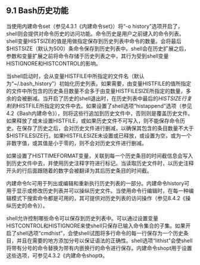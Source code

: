 ## 9.1 Bash历史功能

当使用内建命令set（参见4.3.1《内建命令set》）将“-o history”选项开启了，shell则会提供对命令历史的访问功能。命令历史是用户之前键入的命令列表。shell变量HISTSIZE的值是用做指定保存到历史列表中命令的数量。会将最后$HISTSIZE（默认为500）条命令保存到历史列表中。shell会在历史扩展之后，参数和变量扩展之前将命令存储于历史列表之中，其行为受到shell变量HISTIGNORE和HISTCONTROL的影响。

当shell启动时，会从变量HISTFILE中所指定的文件名（默认为“~/.bash_history”）初始化历史列表。如果需要，由变量HISTFILE的值所指定的文件中所包含的历史条目数量不会多于由变量HISTFILESIZE所指定的数量，多余的会被删减。当开启了历史的shell退出时，在历史列表中最后的$HISTSIZE行复制到$HISTFILE所指定的文件中去。如果设置了shell选项“histappend”选项（参见4.2《Bash内建命令》），则将这些行追加到历史文件中，否则则是覆盖历史文件。如果释放了或未设置HISTFILE，或如果历史文件不可写入，则不能保存命令历史。在保存了历史之后，会对历史文件进行删减，以确保其包含的条目数量不大于$HISTFILESIZE行。如果HISTFILESIZE未设置或已释放，或设置为空，或为一个非数字值，或其值是小于零的，则不会对历史文件进行删减。

如果设置了HISTTIMEFORMAT变量，关联到每一个历史条目的时间截信息会写入到历史文件中去，并使用历史注释字符进行标记。当读取历史文件时，以历史注释开头的行后面跟随着的数字会被翻译为其后历史条目的时间截。

内建命令fc可用于列出或编辑和重新执行历史列表的一部分。内建命令history可用于显示或修改历史列表并可以操纵历史文件。当使用命令行编辑时，在每一种编辑模式下搜索命令都是可用的，其可提供对历史列表的访问操作（参见8.4.2《操纵历史的命令》）。

shell允许控制哪些命令可以保存到历史列表中。可以通过设置变量HISTCONTROL和HISTIGNORE来使shell只保存已输入命令集合的子集。如果开启了shell选项“cmdhist”，会使shell试图将多行命令的每一行保存为一个历史条目，并且在需要的地方添加分号以保证语法的正确性。shell选项“lithist”会使shell将带有分号的命令替换为带有内嵌换行的命令进行保存。内建命令shopt用于设置这些选项，可参见4.3.2《内建命令shopt》。